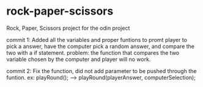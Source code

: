 # rock-paper-scissors
Rock, Paper, Scissors project for the odin project

commit 1:
    Added all the variables and proper funtions to promt player to pick a answer, have the computer pick a random answer, and compare the two with a if statement.
    problem: the function that compares the two variable chosen by the computer and player will no work.

commit 2:
    Fix the function, did not add parameter to be pushed through the funtion.  ex:
    playRound();
    -->
    playRound(playerAnswer, computerSelection);
